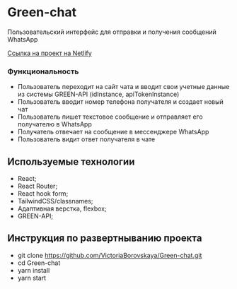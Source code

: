 # Green-chat

Пользовательский интерфейс для отправки и получения сообщений WhatsApp

[Сcылка на проект на Netlify](https://chat-green.netlify.app)

### Функциональность

- Пользователь переходит на сайт чата и вводит свои учетные данные из системы GREEN-API (idInstance, apiTokenInstance)
- Пользователь вводит номер телефона получателя и создает новый чат
- Пользователь пишет текстовое сообщение и отправляет его получателю в WhatsApp
- Получатель отвечает на сообщение в мессенджере WhatsApp
- Пользователь видит ответ получателя в чате

## Используемые технологии

- React;
- React Router;
- React hook form;
- TailwindCSS/classnames;
- Aдаптивная верстка, flexbox;
- GREEN-API;

## Инструкция по развертныванию проекта

- git clone https://github.com/VictoriaBorovskaya/Green-chat.git
- cd Green-chat
- yarn install
- yarn start
